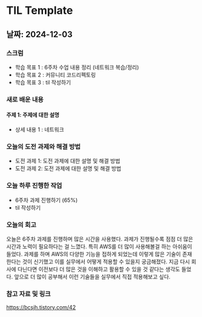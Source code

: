 # TIL Template

## 날짜: 2024-12-03

### 스크럼
- 학습 목표 1 : 6주차 수업 내용 정리 (네트워크 복습/정리)
- 학습 목표 2 : 커뮤니티 코드리펙토링
- 학습 목표 3 : til 작성하기

### 새로 배운 내용
#### 주제 1: 주제에 대한 설명
- 상세 내용 1 : 네트워크

### 오늘의 도전 과제와 해결 방법
- 도전 과제 1: 도전 과제에 대한 설명 및 해결 방법
- 도전 과제 2: 도전 과제에 대한 설명 및 해결 방법

### 오늘 하루 진행한 작업
- 6주차 과제 진행하기 (65%)
- til 작성하기

### 오늘의 회고
오늘은 6주차 과제를 진행하며 많은 시간을 사용했다. 과제가 진행될수록 점점 더 많은 시간과 노력이 필요하다는 걸 느꼈다. 특히 AWS를 더 많이 사용해볼걸 하는 아쉬움이 들었다. 과제를 하며 AWS의 다양한 기능을 접하게 되었는데 이렇게 많은 기술이 존재한다는 것이 신기했고 이를 실무에서 어떻게 적용할 수 있을지 궁금해졌다. 지금 다시 회사에 다닌다면 이전보다 더 많은 것을 이해하고 활용할 수 있을 것 같다는 생각도 들었다. 앞으로 더 많이 공부해서 이런 기술들을 실무에서 직접 적용해보고 싶다.

### 참고 자료 및 링크
https://bcsjh.tistory.com/42